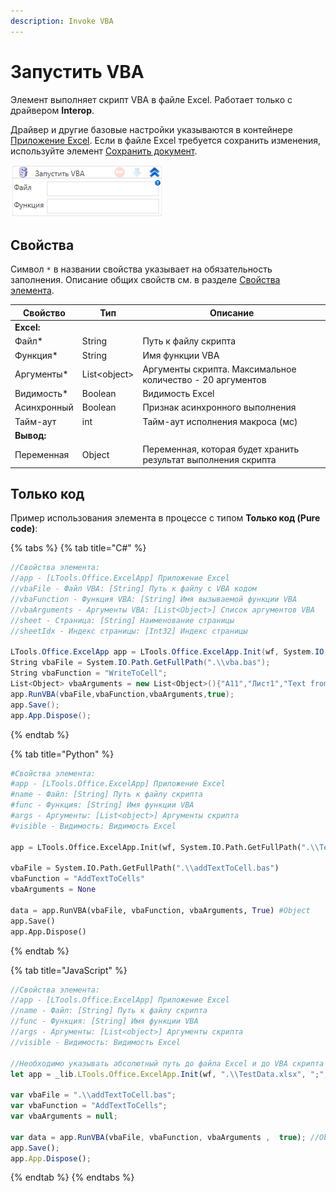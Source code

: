 ```yaml
---
description: Invoke VBA
---
```


# Запустить VBA

Элемент выполняет скрипт VBA в файле Excel. Работает только с драйвером **Interop**. 

Драйвер и другие базовые настройки указываются в контейнере [Приложение Excel](https://docs.primo-rpa.ru/primo-rpa/g_elements/el_basic/els_excel/el_excel_app). Если в файле Excel требуется сохранить изменения, используйте элемент [Сохранить документ](https://docs.primo-rpa.ru/primo-rpa/g_elements/el_basic/els_excel/el_excel_save).

![](<../../../.gitbook/assets/image (577).png>)

## Свойства

Символ `*` в названии свойства указывает на обязательность заполнения. Описание общих свойств см. в разделе [Свойства элемента](https://docs.primo-rpa.ru/primo-rpa/primo-studio/process/elements#svoistva-elementa).

| Свойство    | Тип           | Описание                     |
| ----------- | ------------- | ---------------------------- |
| **Excel:** |              |                              |
| Файл\*      | String        | Путь к файлу скрипта         |
| Функция\*   | String        | Имя функции VBA              |
| Аргументы\* | List\<object> | Аргументы скрипта. Максимальное количество - 20 аргументов |
| Видимость\* | Boolean       | Видимость Excel              |
| Асинхронный | Boolean       | Признак асинхронного выполнения |
| Тайм-аут    | int           | Тайм-аут исполнения макроса (мс) |
| **Вывод:** |              |                              |
| Переменная  | Object        | Переменная, которая будет хранить результат выполнения скрипта |

## Только код

Пример использования элемента в процессе с типом **Только код (Pure code)**:

{% tabs %}
{% tab title="C#" %}
```csharp
//Свойства элемента:
//app - [LTools.Office.ExcelApp] Приложение Excel
//vbaFile - Файл VBA: [String] Путь к файлу с VBA кодом 
//vbaFunction - Функция VBA: [String] Имя вызываемой функции VBA
//vbaArguments - Аргументы VBA: [List<Object>] Список аргументов VBA
//sheet - Страница: [String] Наименование страницы
//sheetIdx - Индекс страницы: [Int32] Индекс страницы
		
LTools.Office.ExcelApp app = LTools.Office.ExcelApp.Init(wf, System.IO.Path.GetFullPath(".\\TestData.xlsx"), ";", LTools.Office.Model.InteropTypes.Interop);
String vbaFile = System.IO.Path.GetFullPath(".\\vba.bas");
String vbaFunction = "WriteToCell";
List<Object> vbaArguments = new List<Object>(){"A11","Лист1","Text from Primo"};
app.RunVBA(vbaFile,vbaFunction,vbaArguments,true);
app.Save();
app.App.Dispose();
```
{% endtab %}

{% tab title="Python" %}
```python
#Свойства элемента:
#app - [LTools.Office.ExcelApp] Приложение Excel
#name - Файл: [String] Путь к файлу скрипта
#func - Функция: [String] Имя функции VBA
#args - Аргументы: [List<object>] Аргументы скрипта
#visible - Видимость: Видимость Excel

app = LTools.Office.ExcelApp.Init(wf, System.IO.Path.GetFullPath(".\\TestData.xlsx"),";", LTools.Office.Model.InteropTypes.Interop)
	
vbaFile = System.IO.Path.GetFullPath(".\\addTextToCell.bas")
vbaFunction = "AddTextToCells"
vbaArguments = None

data = app.RunVBA(vbaFile, vbaFunction, vbaArguments, True) #Object
app.Save()
app.App.Dispose()
```
{% endtab %}

{% tab title="JavaScript" %}
```javascript
//Свойства элемента:
//app - [LTools.Office.ExcelApp] Приложение Excel
//name - Файл: [String] Путь к файлу скрипта
//func - Функция: [String] Имя функции VBA
//args - Аргументы: [List<object>] Аргументы скрипта
//visible - Видимость: Видимость Excel

//Необходимо указывать абсолютный путь до файла Excel и до VBA скрипта
let app = _lib.LTools.Office.ExcelApp.Init(wf, ".\\TestData.xlsx", ";", _lib.LTools.Office.Model.InteropTypes.Interop);

var vbaFile = ".\\addTextToCell.bas";
var vbaFunction = "AddTextToCells";
var vbaArguments = null;

var data = app.RunVBA(vbaFile, vbaFunction, vbaArguments ,  true); //Object
app.Save();
app.App.Dispose();
```
{% endtab %}
{% endtabs %}
